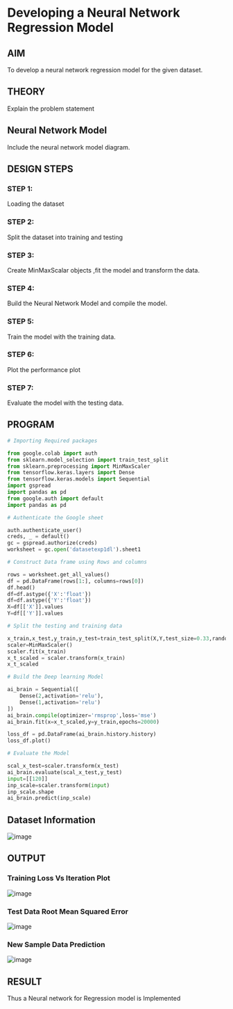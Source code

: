 # Developing a Neural Network Regression Model

## AIM

To develop a neural network regression model for the given dataset.

## THEORY

Explain the problem statement

## Neural Network Model

Include the neural network model diagram.

## DESIGN STEPS

### STEP 1:

Loading the dataset

### STEP 2:

Split the dataset into training and testing

### STEP 3:

Create MinMaxScalar objects ,fit the model and transform the data.

### STEP 4:

Build the Neural Network Model and compile the model.

### STEP 5:

Train the model with the training data.

### STEP 6:

Plot the performance plot

### STEP 7:

Evaluate the model with the testing data.

## PROGRAM
```python
# Importing Required packages

from google.colab import auth
from sklearn.model_selection import train_test_split
from sklearn.preprocessing import MinMaxScaler
from tensorflow.keras.layers import Dense
from tensorflow.keras.models import Sequential
import gspread
import pandas as pd
from google.auth import default
import pandas as pd

# Authenticate the Google sheet

auth.authenticate_user()
creds, _ = default()
gc = gspread.authorize(creds)
worksheet = gc.open('datasetexp1dl').sheet1

# Construct Data frame using Rows and columns

rows = worksheet.get_all_values()
df = pd.DataFrame(rows[1:], columns=rows[0])
df.head()
df=df.astype({'X':'float'})
df=df.astype({'Y':'float'})
X=df[['X']].values
Y=df[['Y']].values

# Split the testing and training data

x_train,x_test,y_train,y_test=train_test_split(X,Y,test_size=0.33,random_state=50)
scaler=MinMaxScaler()
scaler.fit(x_train)
x_t_scaled = scaler.transform(x_train)
x_t_scaled

# Build the Deep learning Model

ai_brain = Sequential([
    Dense(2,activation='relu'),
    Dense(1,activation='relu')
])
ai_brain.compile(optimizer='rmsprop',loss='mse')
ai_brain.fit(x=x_t_scaled,y=y_train,epochs=20000)

loss_df = pd.DataFrame(ai_brain.history.history)
loss_df.plot()

# Evaluate the Model

scal_x_test=scaler.transform(x_test)
ai_brain.evaluate(scal_x_test,y_test)
input=[[120]]
inp_scale=scaler.transform(input)
inp_scale.shape
ai_brain.predict(inp_scale)
```
## Dataset Information

![image](https://user-images.githubusercontent.com/75234946/186728620-1fa89694-7e59-4bde-a56d-64acd7a65291.png)


## OUTPUT

### Training Loss Vs Iteration Plot

![image](https://user-images.githubusercontent.com/75234946/186728854-2713f92f-3d72-443c-be18-99b81bf11512.png)


### Test Data Root Mean Squared Error

![image](https://user-images.githubusercontent.com/75234946/186729251-84bcadfc-1785-468d-bf92-7f1a2e2185d9.png)


### New Sample Data Prediction

![image](https://user-images.githubusercontent.com/75234946/186729400-50ea08f8-31c0-4879-9542-7626737bcc3f.png)


## RESULT
Thus a Neural network for Regression model is Implemented
